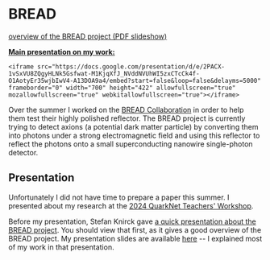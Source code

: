 # BREAD

[overview of the BREAD project (PDF slideshow)](knirck_stefan_axion_dm_compressed.pdf)

**[Main presentation on my work:](https://docs.google.com/presentation/d/1Kp5wg_Y_1K9K7YAmVEMYk9oemANW6cX7wL_Fz-80k3M/edit)**

```{raw} html
<iframe src="https://docs.google.com/presentation/d/e/2PACX-1vSxVU8ZQgyHLNk5Gsfwat-M1KjqXfJ_NVddNVUhWI5zxCTcCk4f-O1AotyEr35wjbIwV4-A13DOA9a4/embed?start=false&loop=false&delayms=5000" frameborder="0" width="700" height="422" allowfullscreen="true" mozallowfullscreen="true" webkitallowfullscreen="true"></iframe>
```

Over the summer I worked on the [BREAD Collaboration](https://inspirehep.net/experiments/1988644) in order to help them test their highly polished reflector. The BREAD project is currently trying to detect axions (a potential dark matter particle) by converting them into photons under a strong electromagnetic field and using this reflector to reflect the photons onto a small superconducting nanowire single-photon detector.

## Presentation

Unfortunately I did not have time to prepare a paper this summer. I presented about my research at the [2024 QuarkNet Teachers' Workshop](https://quarknet.org/document/quarknet-teachers-workshop-2024-cosmic-ray-workshop).

Before my presentation, Stefan Knirck gave [a quick presentation about the BREAD project](knirck_stefan_axion_dm_compressed.pdf). You should view that first, as it gives a good overview of the BREAD project. My presentation slides are available [here](https://docs.google.com/presentation/d/1Kp5wg_Y_1K9K7YAmVEMYk9oemANW6cX7wL_Fz-80k3M/edit) -- I explained most of my work in that presentation.

